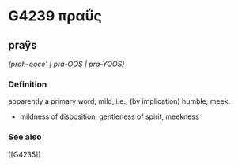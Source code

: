 # G4239 πραΰς

## praÿs

_(prah-ooce' | pra-OOS | pra-YOOS)_

### Definition

apparently a primary word; mild, i.e., (by implication) humble; meek.

- mildness of disposition, gentleness of spirit, meekness

### See also

[[G4235]]


